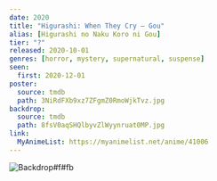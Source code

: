 ```yaml
---
date: 2020
title: "Higurashi: When They Cry – Gou"
alias: [Higurashi no Naku Koro ni Gou]
tier: "?"
released: 2020-10-01
genres: [horror, mystery, supernatural, suspense]
seen:
  first: 2020-12-01
poster:
  source: tmdb
  path: 3NiRdFXb9xz7ZFgmZ0RmoWjkTvz.jpg
backdrop:
  source: tmdb
  path: 8fsV0aqSHQlbyvZlWyynruat0MP.jpg
link:
  MyAnimeList: https://myanimelist.net/anime/41006
---
```


![Backdrop#f#fb](https://image.tmdb.org/t/p/w1280/8fsV0aqSHQlbyvZlWyynruat0MP.jpg "Source: TMDB")
